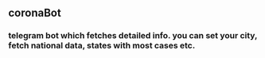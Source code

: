 ## coronaBot
### telegram bot which fetches detailed info. you can set your city, fetch national data, states with most cases etc.
